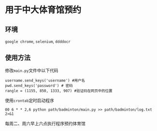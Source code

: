 # 用于中大体育馆预约

## 环境
`google chrome`, `selenium`, `ddddocr`

## 使用方法
修改`main.py`文件中以下代码
```
username.send_keys('username') #用户名
pwd.send_keys('password') # 密码
rangle = (1155, 850, 1333, 907) #验证码在网页中的位置
```

使用`crontab`定时启动程序
```
00 6 * * 2,6 python path/badminton/main.py >> path/badminton/log.txt 2>&1
```
每周二、周六早上六点执行程序预约体育馆
